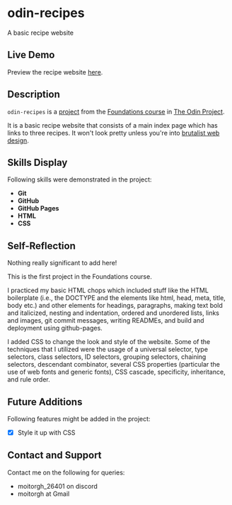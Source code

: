 # odin-recipes
A basic recipe website

## Live Demo
Preview the recipe website [here](https://moitorgh.github.io/odin-recipes/).

## Description
`odin-recipes` is a [project](https://www.theodinproject.com/lessons/foundations-recipes) from the [Foundations course](https://www.theodinproject.com/paths/foundations/courses/foundations) in [The Odin Project](https://www.theodinproject.com/about).

It is a basic recipe website that consists of a main index page which has links to three recipes. It won't look pretty unless you're into [brutalist web design](https://brutalistwebsites.com/).

## Skills Display
Following skills were demonstrated in the project:
  * **Git**
  * **GitHub**
  * **GitHub Pages**
  * **HTML**
  * **CSS**

## Self-Reflection
Nothing really significant to add here!

This is the first project in the Foundations course.

I practiced my basic HTML chops which included stuff like the HTML boilerplate (i.e., the DOCTYPE and the elements like html, head, meta, title, body etc.) and other elements for headings, paragraphs, making text bold and italicized, nesting and indentation, ordered and unordered lists, links and images, git commit messages, writing READMEs, and build and deployment using github-pages.

I added CSS to change the look and style of the website. Some of the techniques that I utilized were the usage of a universal selector, type selectors, class selectors, ID selectors, grouping selectors, chaining selectors, descendant combinator, several CSS properties (particular the use of web fonts and generic fonts), CSS cascade, specificity, inheritance, and rule order.

## Future Additions
Following features might be added in the project:
- [x] Style it up with CSS

## Contact and Support
Contact me on the following for queries:
  * moitorgh_26401 on discord
  * moitorgh at Gmail
